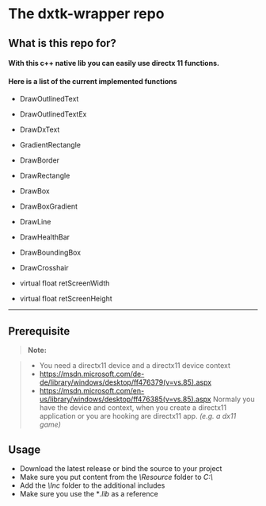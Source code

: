 The dxtk-wrapper repo
===================

What is this repo for?
-------------

#### With this c++ native **lib** you can easily use directx 11 functions.
#### Here is a list of the current implemented functions

-  DrawOutlinedText

-  DrawOutlinedTextEx

-  DrawDxText

-  GradientRectangle

-  DrawBorder

-  DrawRectangle

-  DrawBox

-  DrawBoxGradient

-  DrawLine

-  DrawHealthBar

-  DrawBoundingBox

-  DrawCrosshair

-  virtual float retScreenWidth

-  virtual float retScreenHeight

----------


Prerequisite
-------------

> **Note:**

> - You need a directx11 device and a directx11 device context
> - https://msdn.microsoft.com/de-de/library/windows/desktop/ff476379(v=vs.85).aspx
> - https://msdn.microsoft.com/en-us/library/windows/desktop/ff476385(v=vs.85).aspx
> Normaly you have the device and context, when you create a directx11 application
> or you are hooking are directx11 app. *(e.g. a dx11 game)*


Usage
-------------------

- Download the latest release or bind the source to your project
- Make sure you put content from the *\Resource* folder to *C:\\*
- Add the *\Inc* folder to the additional includes
- Make sure you use the **.lib* as a reference